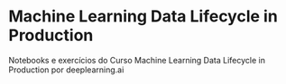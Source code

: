 # Machine Learning Data Lifecycle in Production

Notebooks e exercícios do Curso Machine Learning Data Lifecycle in Production por deeplearning.ai
